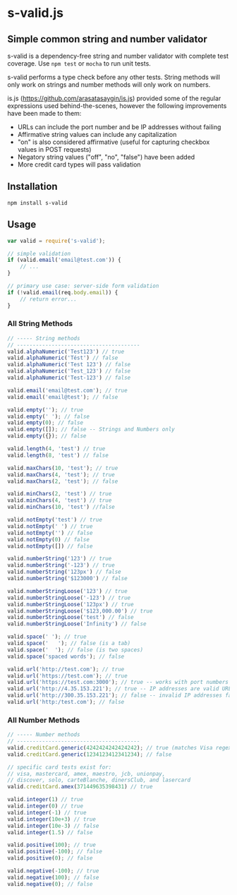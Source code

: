 # s-valid.js
## Simple common string and number validator
s-valid is a dependency-free string and number validator with complete test coverage. Use `npm test` or `mocha` to run unit tests.

s-valid performs a type check before any other tests. String methods will only work on strings and number methods will only work on numbers.

is.js (https://github.com/arasatasaygin/is.js) provided some of the regular expressions used behind-the-scenes, however the following improvements have been made to them:

- URLs can include the port number and be IP addresses without failing
- Affirmative string values can include any capitalization
- "on" is also considered affirmative (useful for capturing checkbox values in POST requests)
- Negatory string values ("off", "no", "false") have been added
- More credit card types will pass validation

## Installation
```
npm install s-valid
```

## Usage
```javascript
var valid = require('s-valid');

// simple validation
if (valid.email('email@test.com')) {
	// ...
}

// primary use case: server-side form validation
if (!valid.email(req.body.email)) {
	// return error...
}
```

### All String Methods
```javascript
// ----- String methods
// ---------------------------------------
valid.alphaNumeric('Test123') // true
valid.alphaNumeric('Tést') // false
valid.alphaNumeric('Test 123') // false
valid.alphaNumeric('Test_123') // false
valid.alphaNumeric('Test-123') // false

valid.email('email@test.com'); // true
valid.email('email@test'); // false

valid.empty(''); // true
valid.empty(' '); // false
valid.empty(0); // false
valid.empty([]); // false -- Strings and Numbers only
valid.empty({}); // false

valid.length(4, 'test') // true
valid.length(8, 'test') // false

valid.maxChars(10, 'test'); // true
valid.maxChars(4, 'test'); // true
valid.maxChars(2, 'test'); // false

valid.minChars(2, 'test') // true
valid.minChars(4, 'test') // true
valid.minChars(10, 'test') //false

valid.notEmpty('test') // true
valid.notEmpty(' ') // true
valid.notEmpty('') // false
valid.notEmpty(0) // false
valid.notEmpty([]) // false

valid.numberString('123') // true
valid.numberString('-123') // true
valid.numberString('123px') // false
valid.numberString('$123000') // false

valid.numberStringLoose('123') // true
valid.numberStringLoose('-123') // true
valid.numberStringLoose('123px') // true
valid.numberStringLoose('$123,000.00') // true
valid.numberStringLoose('test') // false
valid.numberStringLoose('Infinity') // false

valid.space(' '); // true
valid.space('	'); // false (is a tab)
valid.space('  '); // false (is two spaces)
valid.space('spaced words'); // false 

valid.url('http://test.com'); // true
valid.url('https://test.com'); // true
valid.url('https://test.com:3000'); // true -- works with port numbers
valid.url('http://4.35.153.221'); // true -- IP addresses are valid URLs
valid.url('http://300.35.153.221'); // false -- invalid IP addresses fail
valid.url('http:/test.com'); // false
```
### All Number Methods
```javascript
// ----- Number methods
// ---------------------------------------
valid.creditCard.generic(4242424242424242); // true (matches Visa regexp)
valid.creditCard.generic(1234123412341234); // false

// specific card tests exist for:
// visa, mastercard, amex, maestro, jcb, unionpay, 
// discover, solo, carteBlanche, dinersClub, and lasercard
valid.creditCard.amex(371449635398431) // true

valid.integer(1) // true
valid.integer(0) // true
valid.integer(-1) // true
valid.integer(10e+3) // true
valid.integer(10e-3) // false
valid.integer(1.5) // false

valid.positive(100); // true
valid.positive(-100); // false
valid.positive(0); // false

valid.negative(-100); // true
valid.negative(100); // false
valid.negative(0); // false

```